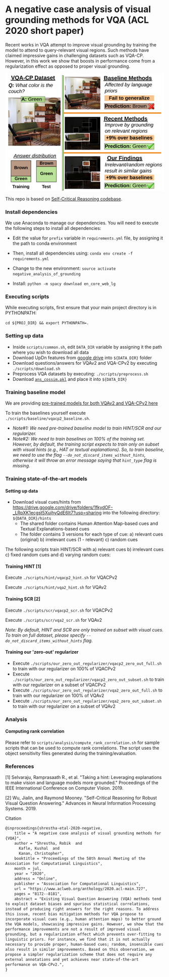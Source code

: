 # A negative case analysis of visual grounding methods for VQA (ACL 2020 short paper)
Recent works in VQA attempt to improve visual grounding by training the model to attend to query-relevant visual regions. Such methods
 have claimed impressive gains in challenging datasets such as VQA-CP. However, in this work we show that boosts in performance come from a regularization effect as opposed to proper visual grounding.


![Visual Grounding](./images/visual_grounding.jpg)


This repo is based on [Self-Critical Reasoning codebase](https://github.com/jialinwu17/self_critical_vqa). 


### Install dependencies
We use Anaconda to manage our dependencies. You will need to execute the following steps to install all dependencies:

- Edit the value for `prefix` variable in `requirements.yml` file, by assigning it the path to conda environment

- Then, install all dependencies using:
``conda env create -f requirements.yml``

- Change to the new environment:
``source activate negative_analysis_of_grounding``

- Install:
``python -m spacy download en_core_web_lg``

### Executing scripts
While executing scripts, first ensure that your main project directory is in PYTHONPATH:

``cd ${PROJ_DIR} && export PYTHONPATH=.``
    

### Setting up data
- Inside `scripts/common.sh`, edit `DATA_DIR` variable by assigning it the path where you wish to download all data 
- Download UpDn features from [google drive](https://drive.google.com/drive/folders/1IXTsTudZtYLqmKzsXxIZbXfCnys_Izxr?usp=sharing) into `${DATA_DIR}` folder
- Download questions/answers for VQAv2 and VQA-CPv2 by executing `./scripts/download.sh`
- Preprocess VQA datasets by executing: `./scripts/preprocess.sh`
- Download [`ans_cossim.pkl`](https://drive.google.com/drive/folders/10JzwFZY4KgOMqJjb4GIXhuUXO8dnQvIC?usp=sharing) and place it into `${DATA_DIR}`     
    
### Training baseline model
We are providing [pre-trained models for both VQAv2 and VQA-CPv2 here](https://drive.google.com/drive/folders/1pEqgN7uM_FbjUf6VCPGsHnsGvl5oEbcX?usp=sharing)

To train the baselines yourself execute `./scripts/baseline/vqacp2_baseline.sh`.

- *Note#1: We need pre-trained baseline model to train HINT/SCR and our regularizer.*
- *Note#2: We need to train baselines on 100% of the training set. However, by default, the training script expects to train only on subset with visual hints (e.g., HAT or textual explanations).
So, to train baseline, we need to use the flag `--do_not_discard_items_without_hints`, otherwise it will throw an error message saying that `hint_type` flag is missing.*

### Training state-of-the-art models

#### Setting up data
- Download visual cues/hints from https://drive.google.com/drive/folders/1fkydOF-_LRpXK1ecgst5XujhyQdE6It7?usp=sharing into the following directory:
`${DATA_DIR}/hints`
   - The shared folder contains Human Attention Map-based cues and Textual Explanations-based cues
   - The folder contains 3 versions for each type of cue: a) relevant cues (original) b) irrelevant cues (1 - relevant) c) random cues 

The following scripts train HINT/SCR with a) relevant cues b) irrelevant cues c) fixed random cues and d) varying random cues: 

#### Training HINT [1]

Execute `./scripts/hint/vqacp2_hint.sh` for VQACPv2

Execute `./scripts/hint/vqa2_hint.sh` for VQAv2
 
#### Training SCR [2]
Execute `./scripts/scr/vqacp2_scr.sh` for VQACPv2

Execute `./scripts/scr/vqa2_scr.sh` for VQAv2

*Note: By default, HINT and SCR are only trained on subset with visual cues. To train on full dataset, please specify `--do_not_discard_items_without_hints` flag.* 


#### Training our 'zero-out' regularizer 
- Execute `./scripts/our_zero_out_regularizer/vqacp2_zero_out_full.sh` to train with our regularizer on 100% of VQACPv2
- Execute `./scripts/our_zero_out_regularizer/vqacp2_zero_out_subset.sh` to train with our regularizer on a subset of VQACPv2
- Execute `./scripts/our_zero_out_regularizer/vqa2_zero_out_full.sh` to train with our regularizer on 100% of VQAv2
- Execute `./scripts/our_zero_out_regularizer/vqa2_zero_out_subset.sh` to train with our regularizer on a subset of VQAv2


### Analysis
#### Computing rank correlation
Please refer to `scripts/analysis/compute_rank_correlation.sh` for sample scripts that can be used to compute rank correlations. 
The script uses the object sensitivity files generated during the training/evaluation. 

### References

[1] Selvaraju, Ramprasaath R., et al. "Taking a hint: Leveraging explanations to make vision and language models more grounded." Proceedings of the IEEE International Conference on Computer Vision. 2019.

[2] Wu, Jialin, and Raymond Mooney. "Self-Critical Reasoning for Robust Visual Question Answering." Advances in Neural Information Processing Systems. 2019.

Citation
```
@inproceedings{shrestha-etal-2020-negative,
    title = "A negative case analysis of visual grounding methods for {VQA}",
    author = "Shrestha, Robik  and
      Kafle, Kushal  and
      Kanan, Christopher",
    booktitle = "Proceedings of the 58th Annual Meeting of the Association for Computational Linguistics",
    month = jul,
    year = "2020",
    address = "Online",
    publisher = "Association for Computational Linguistics",
    url = "https://www.aclweb.org/anthology/2020.acl-main.727",
    pages = "8172--8181",
    abstract = "Existing Visual Question Answering (VQA) methods tend to exploit dataset biases and spurious statistical correlations, instead of producing right answers for the right reasons. To address this issue, recent bias mitigation methods for VQA propose to incorporate visual cues (e.g., human attention maps) to better ground the VQA models, showcasing impressive gains. However, we show that the performance improvements are not a result of improved visual grounding, but a regularization effect which prevents over-fitting to linguistic priors. For instance, we find that it is not actually necessary to provide proper, human-based cues; random, insensible cues also result in similar improvements. Based on this observation, we propose a simpler regularization scheme that does not require any external annotations and yet achieves near state-of-the-art performance on VQA-CPv2.",
}
```
